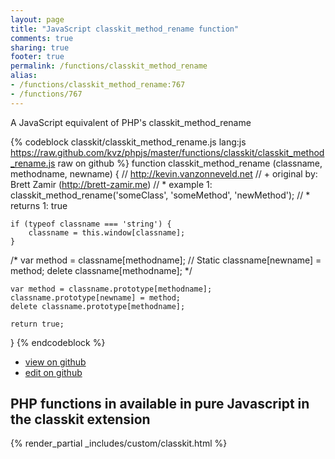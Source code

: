 ```yaml
---
layout: page
title: "JavaScript classkit_method_rename function"
comments: true
sharing: true
footer: true
permalink: /functions/classkit_method_rename
alias:
- /functions/classkit_method_rename:767
- /functions/767
---
```

<!-- Generated by Rakefile:build -->
A JavaScript equivalent of PHP's classkit_method_rename

{% codeblock classkit/classkit_method_rename.js lang:js https://raw.github.com/kvz/phpjs/master/functions/classkit/classkit_method_rename.js raw on github %}
function classkit_method_rename (classname, methodname, newname) {
    // http://kevin.vanzonneveld.net
    // +   original by: Brett Zamir (http://brett-zamir.me)
    // *     example 1: classkit_method_rename('someClass', 'someMethod', 'newMethod');
    // *     returns 1: true

    if (typeof classname === 'string') {
        classname = this.window[classname];
    }

/*
    var method = classname[methodname]; // Static
    classname[newname] = method;
    delete classname[methodname];
    */

    var method = classname.prototype[methodname];
    classname.prototype[newname] = method;
    delete classname.prototype[methodname];

    return true;
}
{% endcodeblock %}

 - [view on github](https://github.com/kvz/phpjs/blob/master/functions/classkit/classkit_method_rename.js)
 - [edit on github](https://github.com/kvz/phpjs/edit/master/functions/classkit/classkit_method_rename.js)

## PHP functions in available in pure Javascript in the classkit extension
{% render_partial _includes/custom/classkit.html %}
